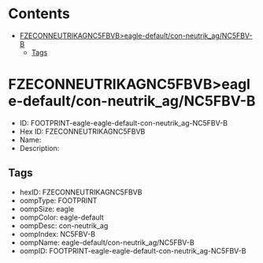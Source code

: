 



Contents
========

* [FZECONNEUTRIKAGNC5FBVB>eagle-default/con-neutrik_ag/NC5FBV-B](#fzeconneutrikagnc5fbvbeagle-defaultcon-neutrik_agnc5fbv-b)
	* [Tags](#tags)

# FZECONNEUTRIKAGNC5FBVB>eagle-default/con-neutrik_ag/NC5FBV-B

- ID: FOOTPRINT-eagle-eagle-default-con-neutrik_ag-NC5FBV-B
- Hex ID: FZECONNEUTRIKAGNC5FBVB
- Name: 
- Description: 

## Tags

- hexID: FZECONNEUTRIKAGNC5FBVB
- oompType: FOOTPRINT
- oompSize: eagle
- oompColor: eagle-default
- oompDesc: con-neutrik_ag
- oompIndex: NC5FBV-B
- oompName: eagle-default/con-neutrik_ag/NC5FBV-B
- oompID: FOOTPRINT-eagle-eagle-default-con-neutrik_ag-NC5FBV-B
